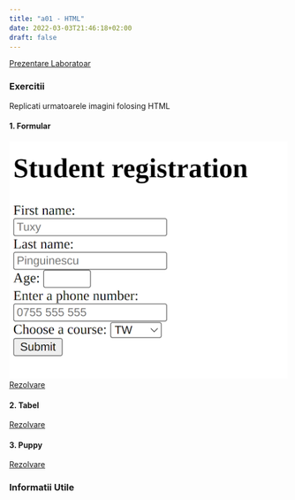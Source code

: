 ```yaml
---
title: "a01 - HTML"
date: 2022-03-03T21:46:18+02:00
draft: false
---
```


[Prezentare Laboratoar](https://docs.google.com/presentation/d/1aFuMF7VAugC5bqIh1sL1PyKH_7eVYkMrAQxIMttYIr8/edit?usp=sharing)

### Exercitii

Replicati urmatoarele imagini folosing HTML

#### 1. Formular
![Formular in HTML](lab_01_exercitiu_form.png)
[Rezolvare]()

#### 2. Tabel
[Rezolvare]()

#### 3. Puppy
[Rezolvare]()

### Informatii Utile
